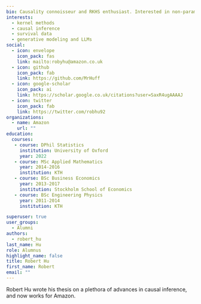 ```yaml
---
bio: Causality connoisseur and RKHS enthusiast. Interested in non-parametric causal modeling and large-scale ML. Working on the intersection between auction theory and ML @ Amazon Ads.
interests:
  - kernel methods
  - causal inference
  - survival data
  - generative modeling and LLMs
social:
  - icon: envelope
    icon_pack: fas
    link: mailto:robyhu@amazon.co.uk
  - icon: github
    icon_pack: fab
    link: https://github.com/MrHuff
  - icon: google-scholar
    icon_pack: ai
    link: https://scholar.google.co.uk/citations?user=SaxR4ugAAAAJ
  - icon: twitter
    icon_pack: fab
    link: https://twitter.com/robhu92
organizations:
  - name: Amazon
    url: ""
education:
  courses: 
   - course: DPhil Statistics
     institution: University of Oxford
     year: 2022
   - course: MSc Applied Mathematics
     year: 2014-2016
     institution: KTH
   - course: BSc Business Economics
     year: 2013-2017
     institution: Stockholm School of Economics
   - course: BSc Engineering Physics
     year: 2011-2014
     institution: KTH

superuser: true
user_groups:
  - Alumni
authors:
  - robert_hu
last_name: Hu
role: Alumnus
highlight_name: false
title: Robert Hu
first_name: Robert
email: ""
---
```

Robert Hu wrote his thesis on a plethora of advances in causal inference, and
now works for Amazon.
